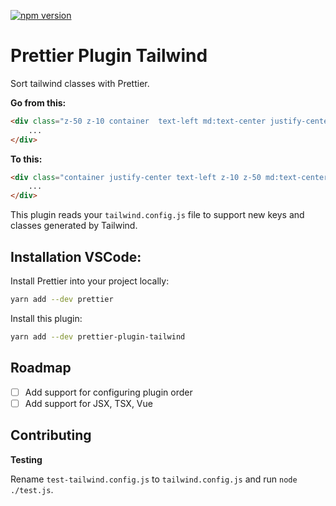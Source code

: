 [![npm version](https://badge.fury.io/js/prettier-plugin-tailwind.svg)](https://badge.fury.io/js/prettier-plugin-tailwind)

# Prettier Plugin Tailwind

Sort tailwind classes with Prettier.

**Go from this:**

```html
<div class="z-50 z-10 container  text-left md:text-center justify-center">
	...
</div>
```

**To this:**

```html
<div class="container justify-center text-left z-10 z-50 md:text-center">
	...
</div>
```

This plugin reads your `tailwind.config.js` file to support new keys and classes generated by Tailwind.

## Installation VSCode:

Install Prettier into your project locally:

```bash
yarn add --dev prettier
```

Install this plugin:

```bash
yarn add --dev prettier-plugin-tailwind
```

## Roadmap

- [ ] Add support for configuring plugin order
- [ ] Add support for JSX, TSX, Vue

## Contributing

**Testing**

Rename `test-tailwind.config.js` to `tailwind.config.js` and run `node ./test.js`.
